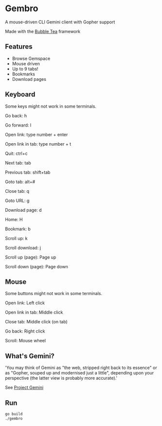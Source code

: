 # Gembro

A mouse-driven CLI Gemini client with Gopher support

Made with the [Bubble Tea](https://github.com/charmbracelet/bubbletea) framework

## Features

- Browse Gemspace
- Mouse driven
- Up to 9 tabs!
- Bookmarks
- Download pages

## Keyboard

Some keys might not work in some terminals.

Go back: h

Go forward: l

Open link: type number + enter

Open link in tab: type number + t

Quit: ctrl+c

Next tab: tab

Previous tab: shift+tab

Goto tab: alt+#

Close tab: q

Goto URL: g

Download page: d

Home: H

Bookmark: b

Scroll up: k

Scroll download: j

Scroll up (page): Page up

Scroll down (page): Page down

## Mouse

Some buttons might not work in some terminals.

Open link: Left click

Open link in tab: Middle click

Close tab: Middle click (on tab)

Go back: Right click

Scroll: Mouse wheel

## What's Gemini?

'You may think of Gemini as "the web, stripped right back to its essence" or as "Gopher, souped up and modernised just a little", depending upon your perspective (the latter view is probably more accurate).'

See [Project Gemini](https://gemini.circumlunar.space/)

## Run

```bash
go build
./gembro
```